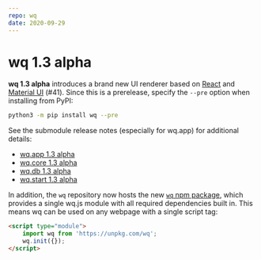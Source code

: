 ```yaml
---
repo: wq
date: 2020-09-29
---
```


# wq 1.3 alpha

**wq 1.3 alpha** introduces a brand new UI renderer based on [React](https://reactjs.org) and [Material UI](https://material-ui.com) (#41).  Since this is a prerelease, specify the `--pre` option when installing from PyPI:
```bash
python3 -m pip install wq --pre
```

See the submodule release notes (especially for wq.app) for additional details:
- [wq.app 1.3 alpha](./wq.app-1.3.0a1.md)
- [wq.core 1.3 alpha](./wq.build-1.3.0a1.md)
- [wq.db 1.3 alpha](./wq.db-1.3.0a1.md)
- [wq.start 1.3 alpha](./wq.create-1.3.0a1.md)

In addition, the `wq` repository now hosts the new [`wq` npm package](https://npmjs.com/package/wq), which provides a single wq.js module with all required dependencies built in.  This means wq can be used on any webpage with a single script tag:

```html
<script type="module">
    import wq from 'https://unpkg.com/wq';
    wq.init({});
</script>
```
